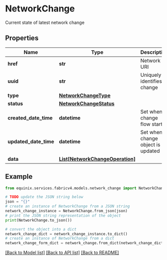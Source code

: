 # NetworkChange

Current state of latest network change

## Properties

Name | Type | Description | Notes
------------ | ------------- | ------------- | -------------
**href** | **str** | Network URI | [optional] [readonly] 
**uuid** | **str** | Uniquely identifies a change | [optional] 
**type** | [**NetworkChangeType**](NetworkChangeType.md) |  | [optional] 
**status** | [**NetworkChangeStatus**](NetworkChangeStatus.md) |  | [optional] 
**created_date_time** | **datetime** | Set when change flow starts | [optional] 
**updated_date_time** | **datetime** | Set when change object is updated | [optional] 
**data** | [**List[NetworkChangeOperation]**](NetworkChangeOperation.md) |  | [optional] 

## Example

```python
from equinix.services.fabricv4.models.network_change import NetworkChange

# TODO update the JSON string below
json = "{}"
# create an instance of NetworkChange from a JSON string
network_change_instance = NetworkChange.from_json(json)
# print the JSON string representation of the object
print(NetworkChange.to_json())

# convert the object into a dict
network_change_dict = network_change_instance.to_dict()
# create an instance of NetworkChange from a dict
network_change_form_dict = network_change.from_dict(network_change_dict)
```
[[Back to Model list]](../README.md#documentation-for-models) [[Back to API list]](../README.md#documentation-for-api-endpoints) [[Back to README]](../README.md)


